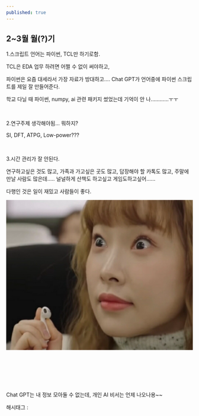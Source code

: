 ```yaml
---
published: true
---
```

## 2~3월 월(?)기

1.스크립트 언어는 파이썬, TCL만 하기로함.

TCL은 EDA 업무 하려면 어쩔 수 없이 써야하고,

파이썬은 요즘 대세라서 가장 자료가 방대하고.... Chat GPT가 언어중에 파이썬 스크립트를 제일 잘 만들어준다.

학교 다닐 때 파이썬, numpy, ai 관련 패키지 썼었는데 기억이 안 나............ㅜㅜ

​

2.연구주제 생각해야됨... 뭐하지?

SI, DFT, ATPG, Low-power???

​

3.시간 관리가 잘 안된다.

연구하고싶은 것도 많고, 가족과 가고싶은 곳도 많고, 답장해야 할 카톡도 많고, 주말에 만날 사람도 많은데..... 널널하게 산책도 하고싶고 게임도하고싶어...... 

다행인 것은 일이 재밌고 사람들이 좋다.

![20](/assets/img/223048909046/20.png)

​

​

​

Chat GPT는 내 정보 모아둘 수 없는데, 개인 AI 비서는 언제 나오나용~~

 해시태그 : 